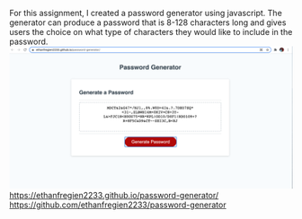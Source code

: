 For this assignment, I created a password generator using javascript. The generator can produce a password that is 8-128 characters long and gives users the choice on what type of characters they would like to include in the password.
<img src = "scrn.jpg" />
https://ethanfregien2233.github.io/password-generator/
https://github.com/ethanfregien2233/password-generator

